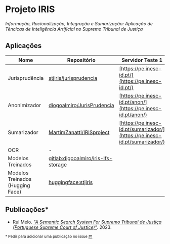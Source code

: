 # Projeto IRIS
###### Informação, Racionalização, Integração e Sumarização: Aplicação de Téncicas de Inteligência Artificial no Supremo Tribunal de Justiça

## Aplicações

| Nome | Repositório | Servidor Teste 1 | Servidor Teste 2 | Servidor Produção |
|------|-------------|------------------|------------------|-------------------|
| Jurisprudência | [stjiris/jurisprudencia][juris] | [https://pe.inesc-id.pt/](https://pe.inesc-id.pt/) | [51.254.44.35:9100](http://51.254.44.35:9100/) | [https://juris.stj.pt/](https://juris.stj.pt/) |
| Anonimizador  | [diogoalmiro/JurisPrudencia][anon-cli] | [https://pe.inesc-id.pt/anon/](https://pe.inesc-id.pt/anon/) | [51.254.44.35:7999](http://51.254.44.35:7999/) | [https://anon.stj.pt/](https://anon.stj.pt/) |
| Sumarizador | [MartimZanatti/IRISproject][sumar] | [https://pe.inesc-id.pt/sumarizador/](https://pe.inesc-id.pt/sumarizador/) | [51.254.44.35:8999](http://51.254.44.35:8999/) | [https://sum.stj.pt/](https://sum.stj.pt/) |
| OCR | - | | | |
| Modelos Treinados | [gitlab:digooalmiro/iris-lfs-storage][model] | | | |
| Modelos Treinados (Hugging Face) | [huggingface:stjiris](https://huggingface.co/stjiris) | | | |


[juris]: https://www.github.com/stjiris/jurisprudencia
[anon-cli]: https://github.com/diogoalmiro/JurisPrudencia
[sumar]: https://github.com/MartimZanatti/IRISproject
[model]: https://gitlab.com/diogoalmiro/iris-lfs-storage/

## Publicações*

 - Rui Melo. _["A Semantic Search System For Supremo Tribunal de Justiça (Portuguese Supreme Court of Justice)"](https://rufimelo99.github.io/SemanticSearchSystemForSTJ)_. 2023.

<sub>* Pedir para adicionar uma publicação no issue [#1](https://github.com/stjiris/stjiris.github.io/issues/1)</sub>
